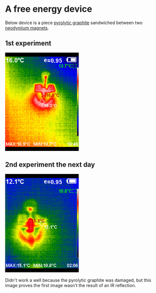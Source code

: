 # A free energy device
Below device is a piece [pyrolytic graphite](https://en.wikipedia.org/wiki/Pyrolytic_carbon) sandwiched between two [neodymium magnets](https://en.wikipedia.org/wiki/Neodymium_magnet).

## 1st experiment
![1st experiment](20221115-104833.jpg?raw=true)

## 2nd experiment the next day
![2nd experiment](20221116-020655.jpg?raw=true)

Didn't work a well because the pyrolytic graphite was damaged, but this image proves the first image wasn't the result of an IR reflection.

